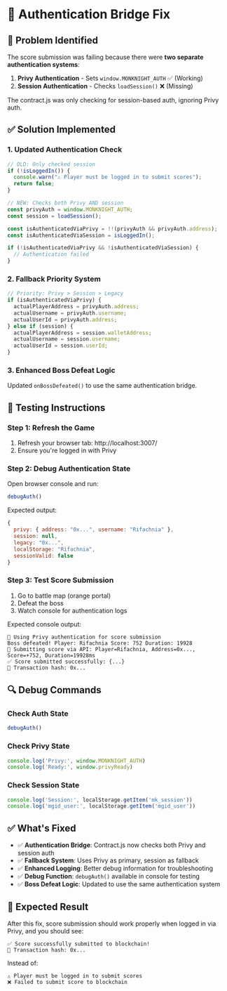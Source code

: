 # 🔧 Authentication Bridge Fix

## 🐛 **Problem Identified**
The score submission was failing because there were **two separate authentication systems**:

1. **Privy Authentication** - Sets `window.MONKNIGHT_AUTH` ✅ (Working)
2. **Session Authentication** - Checks `loadSession()` ❌ (Missing)

The contract.js was only checking for session-based auth, ignoring Privy auth.

## ✅ **Solution Implemented**

### 1. **Updated Authentication Check**
```javascript
// OLD: Only checked session
if (!isLoggedIn()) {
  console.warn("⚠️ Player must be logged in to submit scores");
  return false;
}

// NEW: Checks both Privy AND session
const privyAuth = window.MONKNIGHT_AUTH;
const session = loadSession();

const isAuthenticatedViaPrivy = !!(privyAuth && privyAuth.address);
const isAuthenticatedViaSession = isLoggedIn();

if (!isAuthenticatedViaPrivy && !isAuthenticatedViaSession) {
  // Authentication failed
}
```

### 2. **Fallback Priority System**
```javascript
// Priority: Privy > Session > Legacy
if (isAuthenticatedViaPrivy) {
  actualPlayerAddress = privyAuth.address;
  actualUsername = privyAuth.username;
  actualUserId = privyAuth.address;
} else if (session) {
  actualPlayerAddress = session.walletAddress;
  actualUsername = session.username;
  actualUserId = session.userId;
}
```

### 3. **Enhanced Boss Defeat Logic**
Updated `onBossDefeated()` to use the same authentication bridge.

## 🧪 **Testing Instructions**

### **Step 1: Refresh the Game**
1. Refresh your browser tab: http://localhost:3007/
2. Ensure you're logged in with Privy

### **Step 2: Debug Authentication State**
Open browser console and run:
```javascript
debugAuth()
```

Expected output:
```javascript
{
  privy: { address: "0x...", username: "Rifachnia" },
  session: null,
  legacy: "0x...",
  localStorage: "Rifachnia",
  sessionValid: false
}
```

### **Step 3: Test Score Submission**
1. Go to battle map (orange portal)
2. Defeat the boss
3. Watch console for authentication logs

Expected console output:
```
🔐 Using Privy authentication for score submission
Boss defeated! Player: Rifachnia Score: 752 Duration: 19928
🚀 Submitting score via API: Player=Rifachnia, Address=0x..., Score=+752, Duration=19928ms
✅ Score submitted successfully: {...}
📜 Transaction hash: 0x...
```

## 🔍 **Debug Commands**

### Check Auth State
```javascript
debugAuth()
```

### Check Privy State
```javascript
console.log('Privy:', window.MONKNIGHT_AUTH)
console.log('Ready:', window.privyReady)
```

### Check Session State
```javascript
console.log('Session:', localStorage.getItem('mk_session'))
console.log('mgid_user:', localStorage.getItem('mgid_user'))
```

## ✅ **What's Fixed**

- ✅ **Authentication Bridge**: Contract.js now checks both Privy and session auth
- ✅ **Fallback System**: Uses Privy as primary, session as fallback
- ✅ **Enhanced Logging**: Better debug information for troubleshooting
- ✅ **Debug Function**: `debugAuth()` available in console for testing
- ✅ **Boss Defeat Logic**: Updated to use the same authentication system

## 🎯 **Expected Result**
After this fix, score submission should work properly when logged in via Privy, and you should see:
```
✅ Score successfully submitted to blockchain!
📜 Transaction hash: 0x...
```

Instead of:
```
⚠️ Player must be logged in to submit scores
❌ Failed to submit score to blockchain
```